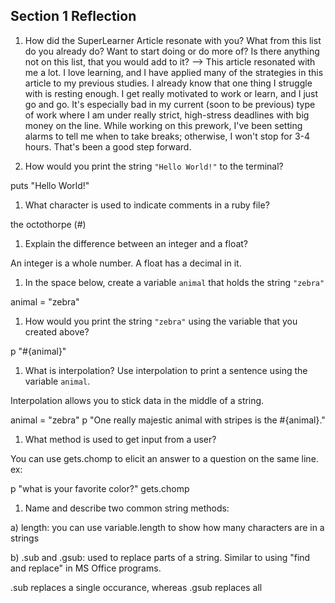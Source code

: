 ## Section 1 Reflection

1. How did the SuperLearner Article resonate with you? What from this list do you already do? Want to start doing or do more of? Is there anything not on this list, that you would add to it?
--> This article resonated with me a lot. I love learning, and I have applied many of the strategies in this article to my previous studies. I already know that one thing I struggle with is resting enough. I get really motivated to work or learn, and I just go and go. It's especially bad in my current (soon to be previous) type of work where I am under really strict, high-stress deadlines with big money on the line. While working on this prework, I've been setting alarms to tell me when to take breaks; otherwise, I won't stop for 3-4 hours. That's been a good step forward.

1. How would you print the string `"Hello World!"` to the terminal?

puts "Hello World!"

1. What character is used to indicate comments in a ruby file?

the octothorpe (#)

1. Explain the difference between an integer and a float?

An integer is a whole number. A float has a decimal in it.

1. In the space below, create a variable `animal` that holds the string `"zebra"`

animal = "zebra"

1. How would you print the string `"zebra"` using the variable that you created above?

p "#{animal}"

1. What is interpolation? Use interpolation to print a sentence using the variable `animal`.

Interpolation allows you to stick data in the middle of a string.

animal = "zebra"
  p "One really majestic animal with stripes is the #{animal}."

1. What method is used to get input from a user?

You can use gets.chomp to elicit an answer to a question on the same line.
ex:

p "what is your favorite color?"
  gets.chomp

1. Name and describe two common string methods:

a) length: you can use variable.length to show how many characters are in a strings

b) .sub and .gsub: used to replace parts of a string. Similar to using "find and replace" in MS Office programs.

.sub replaces a single occurance, whereas .gsub replaces all
